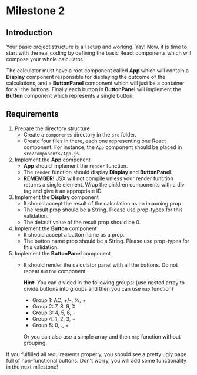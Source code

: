 # Milestone 2

## Introduction
Your basic project structure is all setup and working. Yay! Now, it is time to start with the real coding by defining the basic React components which will compose your whole calculator.

The calculator must have a root component called **App** which will contain a **Display** component responsible for
displaying the outcome of the calculations, and a **ButtonPanel** component which will just be a container for all the buttons. Finally each button in **ButtonPanel** will implement the **Button** component which represents a single button.

## Requirements

1. Prepare the directory structure
    - Create a `components` directory in the `src` folder.
    - Create four files in there, each one representing one React component. For instance, the `App` component should be
     placed in `src/components/App.js`.
2. Implement the **App** component
    - **App** should implement the `render` function.
    - The `render` function should display **Display** and **ButtonPanel**.
    - **REMEMBER!** JSX will not compile unless your render function returns a single element. Wrap the children components with a div tag and give it an appropriate ID.
3. Implement the **Display** component
    - It should accept the result of the calculation as an incoming prop.
    - The result prop should be a String. Please use prop-types for this validation.
    - The default value of the result prop should be 0.
4. Implement the **Button** component
    - It should accept a button name as a prop.
    - The button name prop should be a String. Please use prop-types for this validation.
5. Implement the **ButtonPanel** component
    - It should render the calculator panel with all the buttons. Do not repeat `Button` component.
  
      **Hint:** You can divided in the following groups: (use nested array to divide buttons into groups and then you can use `map` function)
        - Group 1: AC, +/-, %, +
        - Group 2: 7, 8, 9, X
        - Group 3: 4, 5, 6, -
        - Group 4: 1, 2, 3, +
        - Group 5: 0, ., =

        Or you can also use a simple array and then `map` function without grouping.

If you fulfilled all requirements properly, you should see a pretty ugly page full of non-functional buttons. Don't worry, you will add some functionality in the next milestone!
